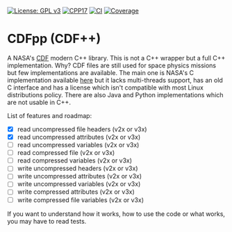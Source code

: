 [![License: GPL v3](https://img.shields.io/badge/License-GPLv3-blue.svg)](https://www.gnu.org/licenses/gpl-3.0)
[![CPP17](https://img.shields.io/badge/Language-C++17-blue.svg)]()
[![CI](https://github.com/SciQLop/CDFpp/workflows/C/C++%20CI/badge.svg)](https://github.com/SciQLop/CDFpp/actions?query=workflow%3A%22C%2FC%2B%2B+CI%22)
[![Coverage](https://codecov.io/gh/SciQLop/CDFpp/coverage.svg?branch=master)](https://codecov.io/gh/SciQLop/CDFpp/branch/master)

# CDFpp (CDF++)
A NASA's [CDF](https://cdf.gsfc.nasa.gov/) modern C++ library. 
This is not a C++ wrapper but a full C++ implementation.
Why? CDF files are still used for space physics missions but few implementations are available.
The main one is NASA's C implementation available [here](https://cdf.gsfc.nasa.gov/) but it lacks multi-threads support, has an old C interface and has a license which isn't compatible with most Linux distributions policy.
There are also Java and Python implementations which are not usable in C++.

List of features and roadmap:

- [x] read uncompressed file headers (v2x or v3x)
- [x] read uncompressed attributes (v2x or v3x)
- [ ] read uncompressed variables (v2x or v3x)
- [ ] read compressed file (v2x or v3x)
- [ ] read compressed variables (v2x or v3x)
- [ ] write uncompressed headers (v2x or v3x)
- [ ] write uncompressed attributes (v2x or v3x)
- [ ] write uncompressed variables (v2x or v3x)
- [ ] write compressed attributes (v2x or v3x)
- [ ] write compressed file variables (v2x or v3x)

If you want to understand how it works, how to use the code or what works, you may have to read tests.
